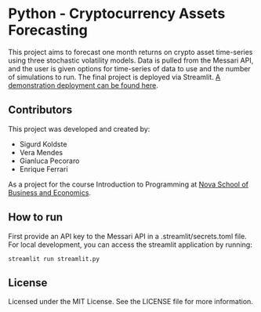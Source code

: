 # Python - Cryptocurrency Assets Forecasting

This project aims to forecast one month returns on crypto asset time-series using three stochastic volatility models. Data is pulled from the Messari API, and the user is given options for time-series of data to use and the number of simulations to run. The final project is deployed via Streamlit.
[A demonstration deployment can be found here]("https://share.streamlit.io/skrunsky/python-project/main/streamlit.py").

## Contributors

This project was developed and created by:

- Sigurd Koldste
- Vera Mendes
- Gianluca Pecoraro
- Enrique Ferrari

As a project for the course Introduction to Programming at [Nova School of Business and Economics]("https://novasbe.pt/").

## How to run

First provide an API key to the Messari API in a .streamlit/secrets.toml file.
For local development, you can access the streamlit application by running:

`streamlit run streamlit.py`

## License

Licensed under the MIT License. See the LICENSE file for more information.
